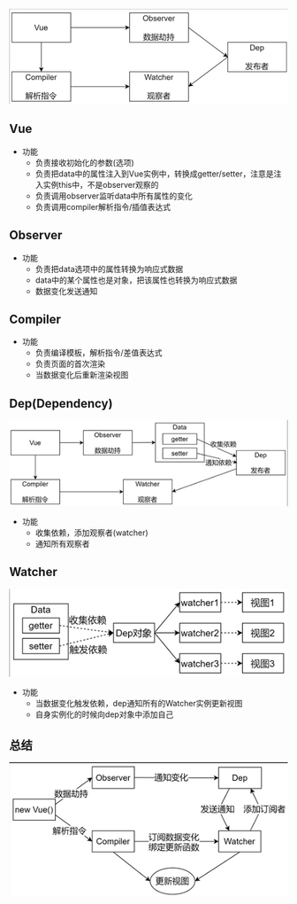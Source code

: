 ![image-20220522235458870](../images/image-20220522235458870.png)

## Vue

- 功能
  - 负责接收初始化的参数(选项)
  - 负责把data中的属性注入到Vue实例中，转换成getter/setter，注意是注入实例this中，不是observer观察的
  - 负责调用observer监听data中所有属性的变化
  - 负责调用compiler解析指令/插值表达式

## Observer

- 功能
  - 负责把data选项中的属性转换为响应式数据
  - data中的某个属性也是对象，把该属性也转换为响应式数据
  - 数据变化发送通知

## Compiler

- 功能
  - 负责编译模板，解析指令/差值表达式
  - 负责页面的首次渲染
  - 当数据变化后重新渲染视图

## Dep(Dependency)

![uTools_1653373548116](../images/image-202205241427.png)

- 功能
  - 收集依赖，添加观察者(watcher)
  - 通知所有观察者

## Watcher

![image-20220524145417769](../images/image-20220524145417769.png)

- 功能
  - 当数据变化触发依赖，dep通知所有的Watcher实例更新视图
  - 自身实例化的时候向dep对象中添加自己

## 总结
![uTools_1653381044881](../images/image-202205241631.png)